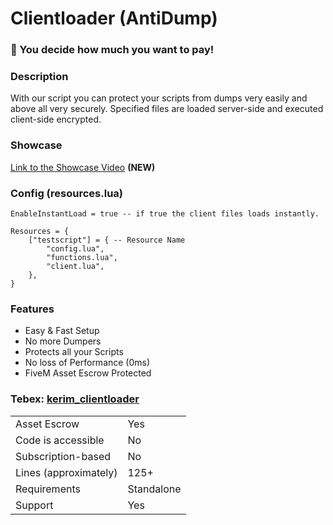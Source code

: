 # Clientloader (AntiDump)

### :money_with_wings: You decide how much you want to pay!

### Description
With our script you can protect your scripts from dumps very easily and above all very securely. Specified files are loaded server-side and executed client-side encrypted. 

### Showcase
[Link to the Showcase Video](https://streamable.com/sf80z9) **(NEW)**

### Config (resources.lua)
```
EnableInstantLoad = true -- if true the client files loads instantly.

Resources = {
    ["testscript"] = { -- Resource Name
        "config.lua",
        "functions.lua",
        "client.lua",
    },
}
```

### Features
- Easy & Fast Setup 
- No more Dumpers
- Protects all your Scripts
- No loss of Performance (0ms)
- FiveM Asset Escrow Protected

### Tebex: [kerim_clientloader](https://keriyem.tebex.io/package/5795918)

|                                         |                                |
|-------------------------------------|----------------------------|
| Asset Escrow | Yes
| Code is accessible       | No                 |
| Subscription-based      | No                 |
| Lines (approximately)  | 125+             |
| Requirements                | Standalone |
| Support                           | Yes                |
